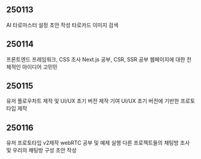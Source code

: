 ## 250113
AI 타로마스터 설정 초안 작성
타로카드 이미지 검색

## 250114
프론트엔드 프레임워크, CSS 조사
Next.js 공부, CSR, SSR 공부
웹페이지에 대한 전체적인 아이디어 고민민

## 250115
유저 플로우차트 제작 및 UI/UX 초기 버전 제작 기여
UI/UX 초기 버전에 기반한 프로토타입 제작

## 250116
유저 프로토타입 v2제작
webRTC 공부 및 예제 실행
다른 프로젝트들의 채팅방 조사 및 우리의 채팅방 구성 초안 작성